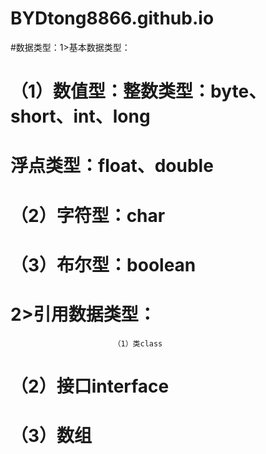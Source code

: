 # BYDtong8866.github.io

#数据类型：1>基本数据类型：
#                          （1）数值型：整数类型：byte、short、int、long
#                                       浮点类型：float、double
#                          （2）字符型：char
#                          （3）布尔型：boolean
#          2>引用数据类型：
                           （1）类class
#                          （2）接口interface
#                          （3）数组

